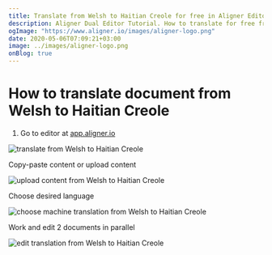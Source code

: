 ```yaml
---
title: Translate from Welsh to Haitian Creole for free in Aligner Editor
description: Aligner Dual Editor Tutorial. How to translate for free from Welsh to Haitian Creole. Aligner is multilingual document management platform. 
ogImage: "https://www.aligner.io/images/aligner-logo.png"
date: 2020-05-06T07:09:21+03:00
image: ../images/aligner-logo.png
onBlog: true
---
```


# How to translate document from Welsh to Haitian Creole

1. Go to editor at [app.aligner.io](https://app.aligner.io "Aligner App web page")

![translate from Welsh to Haitian Creole](../aligner-blank-editor.png "translate from Welsh to Haitian Creole")

Copy-paste content or upload content

![upload content from Welsh to Haitian Creole](../aligner-uploaded-document.png "upload content from Welsh to Haitian Creole")

Choose desired language

![choose machine translation from Welsh to Haitian Creole](../aligner-language-dropdown.png "choose machine translation from Welsh to Haitian Creole")

Work and edit 2 documents in parallel

![edit translation from Welsh to Haitian Creole](../aligner-double-sitded-editor.png "edit translation from Welsh to Haitian Creole")

